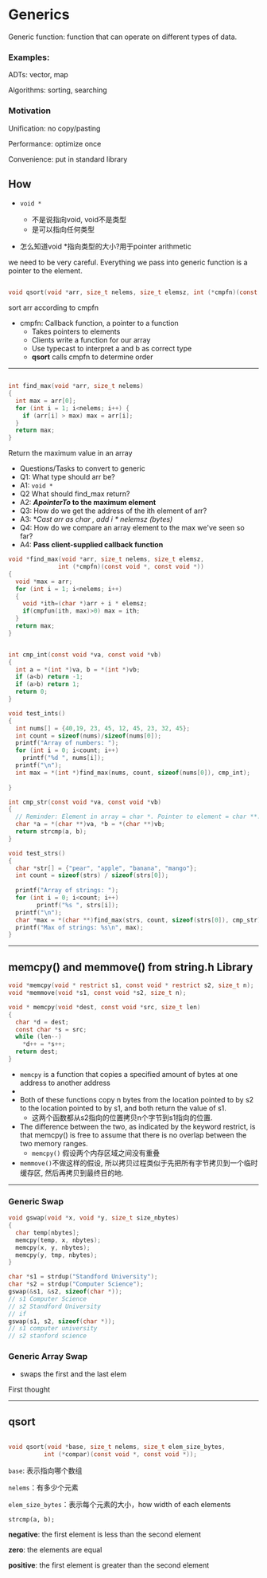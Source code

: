 # Generics

Generic function: function that can operate on different types of data.

###  Examples:

ADTs: vector, map

Algorithms: sorting, searching

### Motivation

Unification: no copy/pasting

Performance: optimize once

Convenience: put in standard library



## How

* `void *`
  * 不是说指向void, void不是类型
  * 是可以指向任何类型

* 怎么知道void *指向类型的大小?用于pointer arithmetic



we need to be very careful. Everything we pass into generic function is a pointer to the element.



```c

void qsort(void *arr, size_t nelems, size_t elemsz, int (*cmpfn)(const void*, const void*));

```

sort arr according to cmpfn

* cmpfn: Callback function, a pointer to a function
  * Takes pointers to elements
  * Clients write a function for our array
  * Use typecast to interpret a and b as correct type
  * **qsort** calls cmpfn to determine order

---

```c

int find_max(void *arr, size_t nelems)
{
  int max = arr[0];
  for (int i = 1; i<nelems; i++) {
    if (arr[i] > max) max = arr[i];
  }
  return max;
}

```



Return the maximum value in an array

* Questions/Tasks to convert to generic
* Q1: What type should arr be?
* A1: `void *` 
* Q2 What should find_max return?
* A2: **_ApointerTo_ to the maximum element**
* Q3: How do we get the address of the ith element of arr?
* A3: **Cast arr as char *, add i * nelemsz (bytes)**
* Q4: How do we compare an array element to the max we've seen so far?
* A4: **Pass client-supplied callback function**

```c
void *find_max(void *arr, size_t nelems, size_t elemsz,
              int (*cmpfn)(const void *, const void *))
{
  void *max = arr;
  for (int i = 1; i<nelems; i++)
  {
    void *ith=(char *)arr + i * elemsz;
    if(cmpfun(ith, max)>0) max = ith;
  }
  return max;
}


int cmp_int(const void *va, const void *vb)
{
  int a = *(int *)va, b = *(int *)vb;
  if (a<b) return -1;
  if (a>b) return 1;
  return 0;
}

void test_ints()
{
  int nums[] = {40,19, 23, 45, 12, 45, 23, 32, 45};
  int count = sizeof(nums)/sizeof(nums[0]);
  printf("Array of numbers: ");
  for (int i = 0; i<count; i++)
    printf("%d ", nums[i]);
  printf("\n");
  int max = *(int *)find_max(nums, count, sizeof(nums[0]), cmp_int);
 
}

int cmp_str(const void *va, const void *vb)
{
  // Reminder: Element in array = char *. Pointer to element = char **.
  char *a = *(char **)va, *b = *(char **)vb;
  return strcmp(a, b);
}

void test_strs()
{
  char *str[] = {"pear", "apple", "banana", "mango"};
  int count = sizeof(strs) / sizeof(strs[0]);
  
  printf("Array of strings: ");
  for (int i = 0; i<count; i++)
    	printf("%s ", strs[i]);
  printf("\n");
  char *max = *(char **)find_max(strs, count, sizeof(strs[0]), cmp_str);
  printf("Max of strings: %s\n", max);
}
```

---

## memcpy() and memmove() from string.h Library

```c
void *memcpy(void * restrict s1, const void * restrict s2, size_t n);
void *memmove(void *s1, const void *s2, size_t n);
```



```c
void * memcpy(void *dest, const void *src, size_t len)
{
  char *d = dest;
  const char *s = src;
  while (len--)
    *d++ = *s++;
  return dest;
}
```

* `memcpy` is a function that copies a specified amount of bytes at one address to another address
* 
* Both of these functions copy n bytes from the location pointed to by s2 to the location pointed to by s1, and both return the value of s1. 
  * 这两个函数都从s2指向的位置拷贝n个字节到s1指向的位置.
* The difference between the two, as indicated by the keyword restrict, is that memcpy() is free to assume that there is no overlap between the two memory ranges. 
  * `memcpy()` 假设两个内存区域之间没有重叠
* `memmove()`不做这样的假设, 所以拷贝过程类似于先把所有字节拷贝到一个临时缓存区, 然后再拷贝到最终目的地.



---

### Generic Swap

```c
void gswap(void *x, void *y, size_t size_nbytes)
{
  char temp[nbytes];
  memcpy(temp, x, nbytes);
  memcpy(x, y, nbytes);
  memcpy(y, tmp, nbytes);
}

char *s1 = strdup("Standford University");
char *s2 = strdup("Computer Science");
gswap(&s1, &s2, sizeof(char *));
// s1 Computer Science
// s2 Standford University
// if
gswap(s1, s2, sizeof(char *));
// s1 computer university
// s2 stanford science
```



### Generic Array Swap

* swaps the first and the last elem

First thought





----

## qsort

```c

void qsort(void *base, size_t nelems, size_t elem_size_bytes,
          int (*compar)(const void *, const void *));

```

`base`: 表示指向哪个数组

`nelems`：有多少个元素

`elem_size_bytes`：表示每个元素的大小，how width of each elements





`strcmp(a, b);`

**negative**: the first element is less than the second element

**zero**: the elements are equal

**positive**: the first element is greater than the second element





